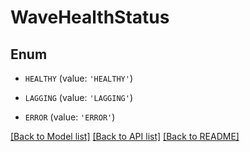 # WaveHealthStatus


## Enum

* `HEALTHY` (value: `'HEALTHY'`)

* `LAGGING` (value: `'LAGGING'`)

* `ERROR` (value: `'ERROR'`)

[[Back to Model list]](../README.md#documentation-for-models) [[Back to API list]](../README.md#documentation-for-api-endpoints) [[Back to README]](../README.md)


